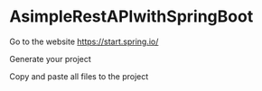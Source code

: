 # AsimpleRestAPIwithSpringBoot

Go to the website https://start.spring.io/

Generate your project

Copy and paste all files to the project
